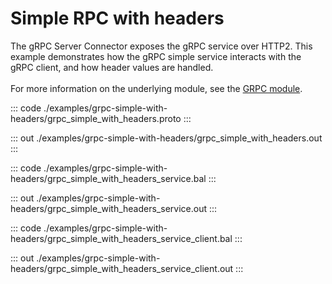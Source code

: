 # Simple RPC with headers

The gRPC Server Connector exposes the gRPC service over HTTP2.
This example demonstrates how the gRPC simple service interacts with the gRPC client, and how
header values are handled.<br/><br/>
For more information on the underlying module, 
see the [GRPC module](https://docs.central.ballerina.io/ballerina/grpc/latest/).


::: code ./examples/grpc-simple-with-headers/grpc_simple_with_headers.proto :::

::: out ./examples/grpc-simple-with-headers/grpc_simple_with_headers.out :::

::: code ./examples/grpc-simple-with-headers/grpc_simple_with_headers_service.bal :::

::: out ./examples/grpc-simple-with-headers/grpc_simple_with_headers_service.out :::

::: code ./examples/grpc-simple-with-headers/grpc_simple_with_headers_service_client.bal :::

::: out ./examples/grpc-simple-with-headers/grpc_simple_with_headers_service_client.out :::